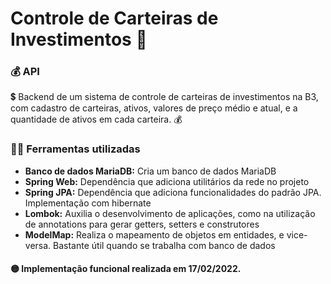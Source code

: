 # Controle de Carteiras de Investimentos 🤑

###  💰 API 

💲 Backend de um sistema de controle de carteiras de investimentos na B3, com  cadastro de carteiras, ativos, valores de preço 
médio e atual, e a quantidade de ativos em cada carteira. 💰

### 👨‍🔧 Ferramentas utilizadas    

- **Banco de dados MariaDB:** Cria um banco de dados MariaDB
- **Spring Web:** Dependência que adiciona utilitários da rede no projeto
- **Spring JPA:** Dependência que adiciona funcionalidades do padrão JPA. Implementação com hibernate
- **Lombok:** Auxilia o desenvolvimento de aplicações, como na utilização de annotations para gerar getters, setters e construtores
- **ModelMap:** Realiza o mapeamento de objetos em entidades, e vice-versa. Bastante útil quando se trabalha com banco de dados

#### 🟡 Implementação funcional realizada em 17/02/2022.




